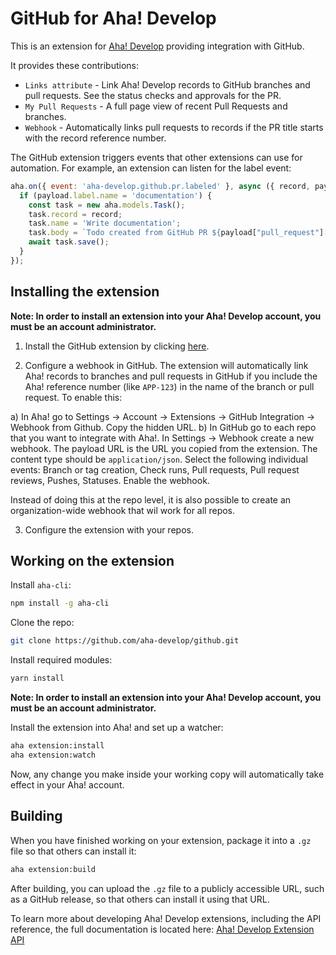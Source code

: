 # GitHub for Aha! Develop

This is an extension for [Aha! Develop](https://www.aha.io/develop) providing integration with GitHub.

It provides these contributions:

- `Links attribute` - Link Aha! Develop records to GitHub branches and pull requests. See the status checks and approvals for the PR.
- `My Pull Requests` - A full page view of recent Pull Requests and branches.
- `Webhook` - Automatically links pull requests to records if the PR title starts with the record reference number.

The GitHub extension triggers events that other extensions can use for automation. For example, an extension can listen for the label event:

```js
aha.on({ event: 'aha-develop.github.pr.labeled' }, async ({ record, payload }) => {
  if (payload.label.name = 'documentation') {
    const task = new aha.models.Task();
    task.record = record;
    task.name = 'Write documentation';
    task.body = `Todo created from GitHub PR ${payload["pull_request"]["html_url"]}`;
    await task.save();
  }
});
```

## Installing the extension

**Note: In order to install an extension into your Aha! Develop account, you must be an account administrator.**

1. Install the GitHub extension by clicking [here](https://secure.aha.io/settings/account/extensions/install?url=https%3A%2F%2Fsecure.aha.io%2Fextensions%2Faha-develop.github.gz).

2. Configure a webhook in GitHub. The extension will automatically link Aha! records to branches and pull requests in GitHub if you include the Aha! reference number (like `APP-123`) in the name of the branch or pull request. To enable this:

a) In Aha! go to Settings -> Account -> Extensions -> GitHub Integration -> Webhook from Github. Copy the hidden URL.
b) In GitHub go to each repo that you want to integrate with Aha!. In Settings -> Webhook create a new webhook. The payload URL is the URL you copied from the extension. The content type should be `application/json`. Select the following individual events: Branch or tag creation, Check runs, Pull requests, Pull request reviews, Pushes, Statuses. Enable the webhook.

Instead of doing this at the repo level, it is also possible to create an organization-wide webhook that wil work for all repos.

3. Configure the extension with your repos. 

## Working on the extension

Install `aha-cli`:

```sh
npm install -g aha-cli
```

Clone the repo:

```sh
git clone https://github.com/aha-develop/github.git
```

Install required modules:

```sh
yarn install
```

**Note: In order to install an extension into your Aha! Develop account, you must be an account administrator.**

Install the extension into Aha! and set up a watcher:

```sh
aha extension:install
aha extension:watch
```

Now, any change you make inside your working copy will automatically take effect in your Aha! account.

## Building

When you have finished working on your extension, package it into a `.gz` file so that others can install it:

```sh
aha extension:build
```

After building, you can upload the `.gz` file to a publicly accessible URL, such as a GitHub release, so that others can install it using that URL.

To learn more about developing Aha! Develop extensions, including the API reference, the full documentation is located here: [Aha! Develop Extension API](https://www.aha.io/support/develop/extensions)
